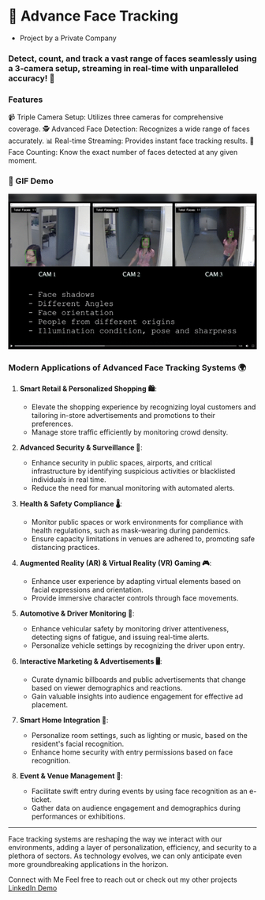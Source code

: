 # 👤 Advance Face Tracking
- Project by a Private Company

### Detect, count, and track a vast range of faces seamlessly using a 3-camera setup, streaming in real-time with unparalleled accuracy! 🌟


### Features
📹 Triple Camera Setup: Utilizes three cameras for comprehensive coverage.
🕵️ Advanced Face Detection: Recognizes a wide range of faces accurately.
📊 Real-time Streaming: Provides instant face tracking results.
🔢 Face Counting: Know the exact number of faces detected at any given moment.


### 🎥 GIF Demo
<img src='static/demo.gif'/>


### Modern Applications of Advanced Face Tracking Systems 🌍

1. **Smart Retail & Personalized Shopping 🛍️**: 
   - Elevate the shopping experience by recognizing loyal customers and tailoring in-store advertisements and promotions to their preferences.
   - Manage store traffic efficiently by monitoring crowd density.

2. **Advanced Security & Surveillance 🎥**:
   - Enhance security in public spaces, airports, and critical infrastructure by identifying suspicious activities or blacklisted individuals in real time.
   - Reduce the need for manual monitoring with automated alerts.

3. **Health & Safety Compliance 🌡️**:
   - Monitor public spaces or work environments for compliance with health regulations, such as mask-wearing during pandemics.
   - Ensure capacity limitations in venues are adhered to, promoting safe distancing practices.

4. **Augmented Reality (AR) & Virtual Reality (VR) Gaming 🎮**:
   - Enhance user experience by adapting virtual elements based on facial expressions and orientation.
   - Provide immersive character controls through face movements.

5. **Automotive & Driver Monitoring 🚗**:
   - Enhance vehicular safety by monitoring driver attentiveness, detecting signs of fatigue, and issuing real-time alerts.
   - Personalize vehicle settings by recognizing the driver upon entry.

6. **Interactive Marketing & Advertisements 🖥️**:
   - Curate dynamic billboards and public advertisements that change based on viewer demographics and reactions.
   - Gain valuable insights into audience engagement for effective ad placement.

7. **Smart Home Integration 🏡**:
   - Personalize room settings, such as lighting or music, based on the resident's facial recognition.
   - Enhance home security with entry permissions based on face recognition.

8. **Event & Venue Management 🎤**:
   - Facilitate swift entry during events by using face recognition as an e-ticket.
   - Gather data on audience engagement and demographics during performances or exhibitions.

---

Face tracking systems are reshaping the way we interact with our environments, adding a layer of personalization, efficiency, and security to a plethora of sectors. As technology evolves, we can only anticipate even more groundbreaking applications in the horizon.


Connect with Me
Feel free to reach out or check out my other projects
[LinkedIn Demo](https://www.linkedin.com/feed/update/urn:li:activity:6753555787525844992/)

